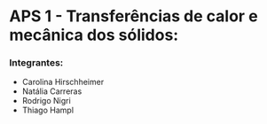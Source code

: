 # APS 1 - Transferências de calor e mecânica dos sólidos:
### Integrantes:
  - Carolina Hirschheimer
  - Natália Carreras
  - Rodrigo Nigri
  - Thiago Hampl
